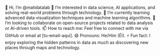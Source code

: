 
👋 Hi, I’m @matidatalab
👀 I’m interested in data science, AI applications, and solving real-world problems through technology.
🌱 I’m currently learning advanced data visualization techniques and machine learning algorithms.
💞️ I’m looking to collaborate on open-source projects related to data analysis or AI-driven tools.
📫 How to reach me: Feel free to connect with me via GitHub or email at [tu-email-aquí].
😄 Pronouns: He/Him (Él).
⚡ Fun fact: I enjoy exploring the hidden patterns in data as much as discovering new places through maps and technology.

<!---
matidatalab/matidatalab is a ✨ special ✨ repository because its `README.md` (this file) appears on your GitHub profile.
You can click the Preview link to take a look at your changes.
--->
